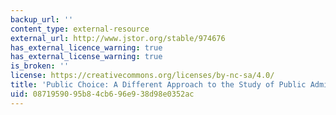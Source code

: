```yaml
---
backup_url: ''
content_type: external-resource
external_url: http://www.jstor.org/stable/974676
has_external_licence_warning: true
has_external_license_warning: true
is_broken: ''
license: https://creativecommons.org/licenses/by-nc-sa/4.0/
title: 'Public Choice: A Different Approach to the Study of Public Administration'
uid: 08719590-95b8-4cb6-96e9-38d98e0352ac
---
```

